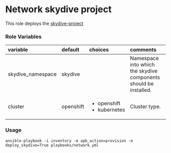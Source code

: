 # Network skydive project

This role deploys the [skydive-project](http://skydive.network/) 

### Role Variables
| variable       | default           |choices           | comments  |
|:-------------|:-------------|:----------|:----------|
|skydive_namespace | skydive |  |Namespace into which the skydive components should be installed.|
|cluster|openshift|<ul><li>openshift</li><li>kubernetes</li></ul> |Cluster type.|


### Usage

```
ansible-playbook -i inventory -e apb_action=provision -e deploy_skydive=True playbooks/network.yml
```